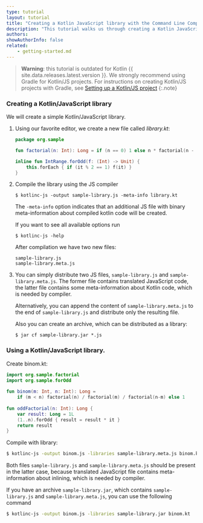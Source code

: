 ```yaml
---
type: tutorial
layout: tutorial
title: "Creating a Kotlin JavaScript library with the Command Line Compiler"
description: "This tutorial walks us through creating a Kotlin JavaScript library using the command line compiler."
authors:
showAuthorInfo: false
related:
    - getting-started.md
---
```


>__Warning__: this tutorial is outdated for Kotlin {{ site.data.releases.latest.version }}.
>We strongly recommend using Gradle for Kotlin/JS projects. For instructions on creating 
>Kotlin/JS projects with Gradle, see [Setting up a Kotlin/JS project](../setting-up.html)
{:.note}
>
### Creating a Kotlin/JavaScript library

We will create a simple Kotlin/JavaScript library.

1. Using our favorite editor, we create a new file called *library.kt*:

   <div class="sample" markdown="1" theme="idea" data-highlight-only>

   ``` kotlin
   package org.sample
   
   fun factorial(n: Int): Long = if (n == 0) 1 else n * factorial(n - 1)
   
   inline fun IntRange.forOdd(f: (Int) -> Unit) {
       this.forEach { if (it % 2 == 1) f(it) }
   }
   ```

   </div>

2. Compile the library using the JS compiler

   ```
   $ kotlinc-js -output sample-library.js -meta-info library.kt
   ```

   The `-meta-info` option indicates that an additional JS file with binary
   meta-information about compiled kotlin code will be created.
   
   If you want to see all available options run

   ```
   $ kotlinc-js -help
   ```
   
   After compilation we have two new files:

   ```
   sample-library.js
   sample-library.meta.js
   ```
   
3. You can simply distribute two JS files, `sample-library.js` and `sample-library.meta.js`.
   The former file contains translated JavaScript code, the latter file
   contains some meta-information about Kotlin code, which is needed by compiler.

   Alternatively, you can append the content of `sample-library.meta.js` to the end
   of `sample-library.js` and distribute only the resulting file.

   Also you can create an archive, which can be distributed as a library:  

   <div class="sample" markdown="1" theme="idea" mode="shell">

   ```
   $ jar cf sample-library.jar *.js
   ```

   </div>
   
### Using a Kotlin/JavaScript library.

   Create binom.kt:

<div class="sample" markdown="1" theme="idea" data-highlight-only>

``` kotlin
import org.sample.factorial
import org.sample.forOdd
    
fun binom(m: Int, n: Int): Long =
    if (m < n) factorial(n) / factorial(m) / factorial(n-m) else 1
        
fun oddFactorial(n: Int): Long {
    var result: Long = 1L
    (1..n).forOdd { result = result * it }
    return result
}        
```

</div>

   Compile with library:

<div class="sample" markdown="1" theme="idea" mode="shell">

```bash
$ kotlinc-js -output binom.js -libraries sample-library.meta.js binom.kt
```

</div>
   
   Both files `sample-library.js` and `sample-library.meta.js` should be present in the latter case,
   because translated JavaScript file contains meta-information about inlining, which 
   is needed by compiler.
   

   If you have an archive `sample-library.jar`, which contains `sample-library.js` and `sample-library.meta.js`,
   you can use the following command

<div class="sample" markdown="1" theme="idea" mode="shell">

```bash
$ kotlinc-js -output binom.js -libraries sample-library.jar binom.kt
```

</div>
  
   
